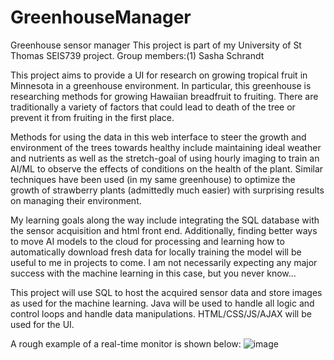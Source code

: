 # GreenhouseManager
Greenhouse sensor manager
This project is part of my University of St Thomas SEIS739 project. 
Group members:(1) Sasha Schrandt

This project aims to provide a UI for research on growing tropical fruit in Minnesota in a greenhouse environment. In particular, this greenhouse is researching methods for growing Hawaiian breadfruit to fruiting. There are traditionally a variety of factors that could lead to death of the tree or prevent it from fruiting in the first place.

Methods for using the data in this web interface to steer the growth and environment of the trees towards healthy include maintaining ideal weather and nutrients as well as the stretch-goal of using hourly imaging to train an AI/ML to observe the effects of conditions on the health of the plant. Similar techniques have been used (in my same greenhouse) to optimize the growth of strawberry plants (admittedly much easier) with surprising results on managing their environment. 

My learning goals along the way include integrating the SQL database with the sensor acquisition and html front end. Additionally, finding better ways to move AI models to the cloud for processing and learning how to automatically download fresh data for locally training the model will be useful to me in projects to come. I am not necessarily expecting any major success with the machine learning in this case, but you never know...

This project will use SQL to host the acquired sensor data and store images as used for the machine learning. Java will be used to handle all logic and control loops and handle data manipulations. HTML/CSS/JS/AJAX will be used for the UI.

A rough example of a real-time monitor is shown below:
![image](https://user-images.githubusercontent.com/6502745/216802459-e78688a2-1afa-4d65-af07-cf201d380355.png)
